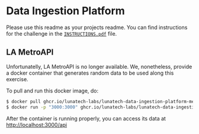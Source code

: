 # Data Ingestion Platform

Please use this readme as your projects readme. You can find instructions for
the challenge in the [`INSTRUCTIONS.pdf`](INSTRUCTIONS.pdf) file.

## LA MetroAPI

Unfortunatelly, LA MetroAPI is no longer available. We, nonetheless, provide a docker container
that generates random data to be used along this exercise.

To pull and run this docker image, do:

```sh
$ docker pull ghcr.io/lunatech-labs/lunatech-data-ingestion-platform-metroapi:1.0
$ docker run -p "3000:3000" ghcr.io/lunatech-labs/lunatech-data-ingestion-platform-metroapi:1.0
```

After the container is running properly, you can access its data at [http://localhost:3000/api](http://localhost:3000/api)

